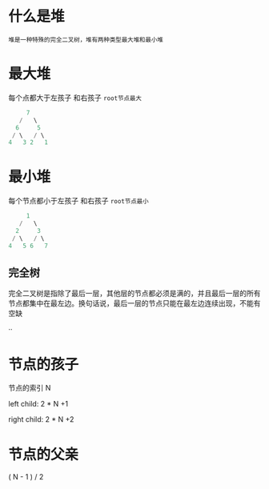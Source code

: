 # 什么是堆

    堆是一种特殊的完全二叉树，堆有两种类型最大堆和最小堆

# 最大堆

每个点都大于左孩子 和右孩子 `root节点最大`

```c
     7
   /   \
  6     5
 / \   / \
4   3 2   1 
```

# 最小堆

每个节点都小于左孩子 和右孩子 `root节点最小`

```c
     1
   /   \
  2     3
 / \   / \
4   5 6   7
```

## 完全树

完全二叉树是指除了最后一层，其他层的节点都必须是满的，并且最后一层的所有节点都集中在最左边。换句话说，最后一层的节点只能在最左边连续出现，不能有空缺

··

# 节点的孩子

节点的索引 N 

left child:  2 * N +1

right child: 2 * N +2


# 节点的父亲

( N - 1 ) / 2

